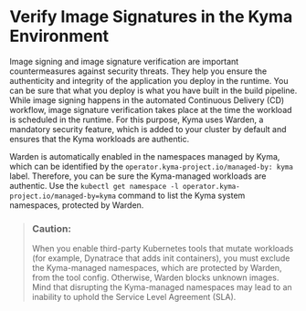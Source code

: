 <!-- loio4c78f5830663468588f3d45fac976e0e -->

# Verify Image Signatures in the Kyma Environment

Image signing and image signature verification are important countermeasures against security threats. They help you ensure the authenticity and integrity of the application you deploy in the runtime. You can be sure that what you deploy is what you have built in the build pipeline. While image signing happens in the automated Continuous Delivery \(CD\) workflow, image signature verification takes place at the time the workload is scheduled in the runtime. For this purpose, Kyma uses Warden, a mandatory security feature, which is added to your cluster by default and ensures that the Kyma workloads are authentic.

Warden is automatically enabled in the namespaces managed by Kyma, which can be identified by the `operator.kyma-project.io/managed-by: kyma` label. Therefore, you can be sure the Kyma-managed workloads are authentic. Use the `kubectl get namespace -l operator.kyma-project.io/managed-by=kyma` command to list the Kyma system namespaces, protected by Warden.

> ### Caution:  
> When you enable third-party Kubernetes tools that mutate workloads \(for example, Dynatrace that adds init containers\), you must exclude the Kyma-managed namespaces, which are protected by Warden, from the tool config. Otherwise, Warden blocks unknown images. Mind that disrupting the Kyma-managed namespaces may lead to an inability to uphold the Service Level Agreement \(SLA\).

